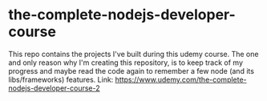 # the-complete-nodejs-developer-course

This repo contains the projects I've built during this udemy course. The one and only reason why I'm creating this repository, is to keep track of my progress and maybe read the code again to remember a few node (and its libs/frameworks) features.
Link: https://www.udemy.com/the-complete-nodejs-developer-course-2